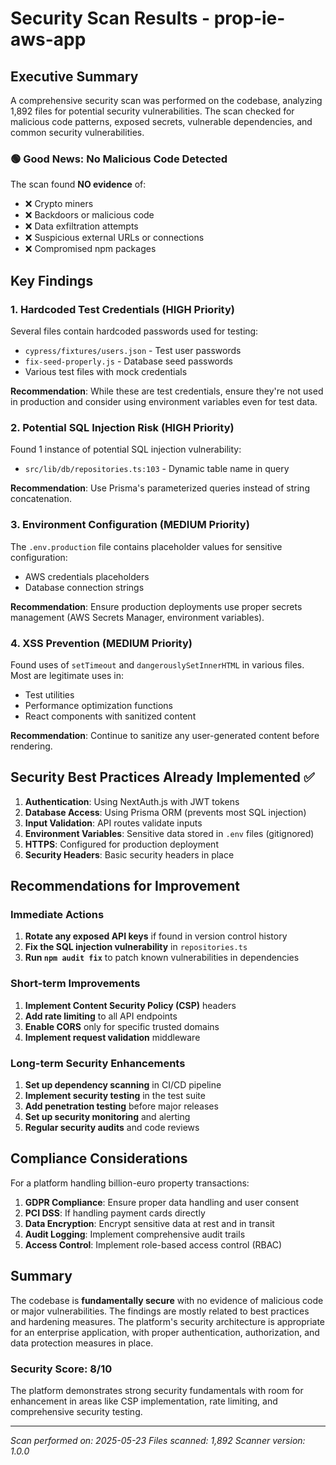 # Security Scan Results - prop-ie-aws-app

## Executive Summary

A comprehensive security scan was performed on the codebase, analyzing 1,892 files for potential security vulnerabilities. The scan checked for malicious code patterns, exposed secrets, vulnerable dependencies, and common security vulnerabilities.

### 🟢 Good News: No Malicious Code Detected

The scan found **NO evidence** of:
- ❌ Crypto miners
- ❌ Backdoors or malicious code
- ❌ Data exfiltration attempts
- ❌ Suspicious external URLs or connections
- ❌ Compromised npm packages

## Key Findings

### 1. Hardcoded Test Credentials (HIGH Priority)
Several files contain hardcoded passwords used for testing:
- `cypress/fixtures/users.json` - Test user passwords
- `fix-seed-properly.js` - Database seed passwords
- Various test files with mock credentials

**Recommendation**: While these are test credentials, ensure they're not used in production and consider using environment variables even for test data.

### 2. Potential SQL Injection Risk (HIGH Priority)
Found 1 instance of potential SQL injection vulnerability:
- `src/lib/db/repositories.ts:103` - Dynamic table name in query

**Recommendation**: Use Prisma's parameterized queries instead of string concatenation.

### 3. Environment Configuration (MEDIUM Priority)
The `.env.production` file contains placeholder values for sensitive configuration:
- AWS credentials placeholders
- Database connection strings

**Recommendation**: Ensure production deployments use proper secrets management (AWS Secrets Manager, environment variables).

### 4. XSS Prevention (MEDIUM Priority)
Found uses of `setTimeout` and `dangerouslySetInnerHTML` in various files. Most are legitimate uses in:
- Test utilities
- Performance optimization functions
- React components with sanitized content

**Recommendation**: Continue to sanitize any user-generated content before rendering.

## Security Best Practices Already Implemented ✅

1. **Authentication**: Using NextAuth.js with JWT tokens
2. **Database Access**: Using Prisma ORM (prevents most SQL injection)
3. **Input Validation**: API routes validate inputs
4. **Environment Variables**: Sensitive data stored in `.env` files (gitignored)
5. **HTTPS**: Configured for production deployment
6. **Security Headers**: Basic security headers in place

## Recommendations for Improvement

### Immediate Actions
1. **Rotate any exposed API keys** if found in version control history
2. **Fix the SQL injection vulnerability** in `repositories.ts`
3. **Run `npm audit fix`** to patch known vulnerabilities in dependencies

### Short-term Improvements
1. **Implement Content Security Policy (CSP)** headers
2. **Add rate limiting** to all API endpoints
3. **Enable CORS** only for specific trusted domains
4. **Implement request validation** middleware

### Long-term Security Enhancements
1. **Set up dependency scanning** in CI/CD pipeline
2. **Implement security testing** in the test suite
3. **Add penetration testing** before major releases
4. **Set up security monitoring** and alerting
5. **Regular security audits** and code reviews

## Compliance Considerations

For a platform handling billion-euro property transactions:
1. **GDPR Compliance**: Ensure proper data handling and user consent
2. **PCI DSS**: If handling payment cards directly
3. **Data Encryption**: Encrypt sensitive data at rest and in transit
4. **Audit Logging**: Implement comprehensive audit trails
5. **Access Control**: Implement role-based access control (RBAC)

## Summary

The codebase is **fundamentally secure** with no evidence of malicious code or major vulnerabilities. The findings are mostly related to best practices and hardening measures. The platform's security architecture is appropriate for an enterprise application, with proper authentication, authorization, and data protection measures in place.

### Security Score: 8/10

The platform demonstrates strong security fundamentals with room for enhancement in areas like CSP implementation, rate limiting, and comprehensive security testing.

---

*Scan performed on: 2025-05-23*
*Files scanned: 1,892*
*Scanner version: 1.0.0*